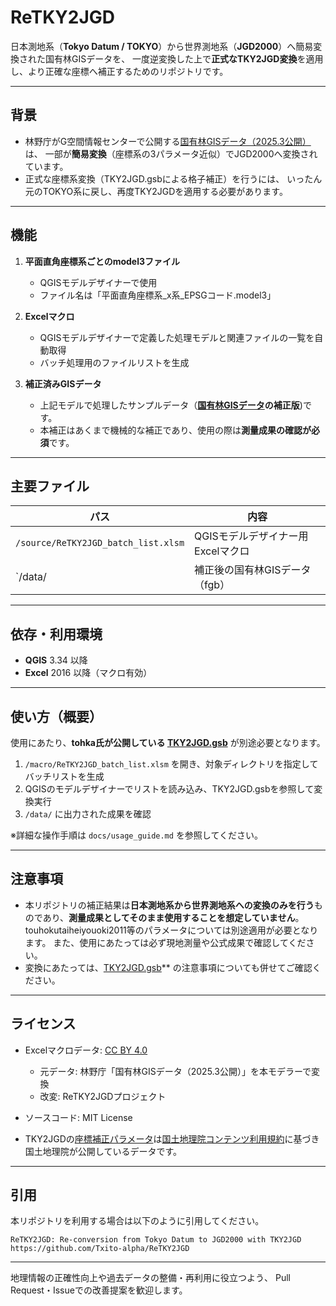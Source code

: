 # ReTKY2JGD

日本測地系（**Tokyo Datum / TOKYO**）から世界測地系（**JGD2000**）へ簡易変換された国有林GISデータを、
一度逆変換した上で**正式なTKY2JGD変換**を適用し、より正確な座標へ補正するためのリポジトリです。

---

## 背景

* 林野庁がG空間情報センターで公開する[国有林GISデータ（2025.3公開）](https://www.geospatial.jp/ckan/dataset/a45)は、
  一部が**簡易変換**（座標系の3パラメータ近似）でJGD2000へ変換されています。
* 正式な座標系変換（TKY2JGD.gsbによる格子補正）を行うには、
  いったん元のTOKYO系に戻し、再度TKY2JGDを適用する必要があります。

---

## 機能

1. **平面直角座標系ごとのmodel3ファイル**

   * QGISモデルデザイナーで使用
   * ファイル名は「平面直角座標系_x系_EPSGコード.model3」
2. **Excelマクロ**

   * QGISモデルデザイナーで定義した処理モデルと関連ファイルの一覧を自動取得
   * バッチ処理用のファイルリストを生成
3. **補正済みGISデータ**

   * 上記モデルで処理したサンプルデータ（**[国有林GISデータ](https://www.geospatial.jp/ckan/dataset/a45)の補正版**)です。
   * 本補正はあくまで機械的な補正であり、使用の際は**測量成果の確認が必須**です。

---

## 主要ファイル

| パス                            | 内容                             |
| ----------------------------- | ------------------------------ |
| `/source/ReTKY2JGD_batch_list.xlsm` | QGISモデルデザイナー用Excelマクロ          |
| `/data/            | 補正後の国有林GISデータ（fgb） |

---

## 依存・利用環境

* **QGIS** 3.34 以降
* **Excel** 2016 以降（マクロ有効）

---

## 使い方（概要）

使用にあたり、**tohka氏が公開している [TKY2JGD.gsb](https://github.com/tohka/JapanGridShift)** が別途必要となります。
1. `/macro/ReTKY2JGD_batch_list.xlsm` を開き、対象ディレクトリを指定してバッチリストを生成
2. QGISのモデルデザイナーでリストを読み込み、TKY2JGD.gsbを参照して変換実行
3. `/data/` に出力された成果を確認

※詳細な操作手順は `docs/usage_guide.md` を参照してください。

---

## 注意事項

* 本リポジトリの補正結果は**日本測地系から世界測地系への変換のみを行う**ものであり、**測量成果としてそのまま使用することを想定していません**。
 touhokutaiheiyouoki2011等のパラメータについては別途適用が必要となります。 また、使用にあたっては必ず現地測量や公式成果で確認してください。
* 変換にあたっては、[TKY2JGD.gsb](https://github.com/tohka/JapanGridShift)** の注意事項についても併せてご確認ください。
  

---

## ライセンス

* Excelマクロデータ: [CC BY 4.0](https://creativecommons.org/licenses/by/4.0/)

  * 元データ: 林野庁「国有林GISデータ（2025.3公開）」を本モデラーで変換
  * 改変: ReTKY2JGDプロジェクト
* ソースコード: MIT License

* TKY2JGDの[座標補正パラメータ](https://www.gsi.go.jp/sokuchikijun/sokuchikijun41012.html#zahyo)は[国土地理院コンテンツ利用規約](https://www.gsi.go.jp/kikakuchousei/kikakuchousei40182.html)に基づき国土地理院が公開しているデータです。


---

## 引用

本リポジトリを利用する場合は以下のように引用してください。

```
ReTKY2JGD: Re-conversion from Tokyo Datum to JGD2000 with TKY2JGD
https://github.com/Txito-alpha/ReTKY2JGD
```

---

地理情報の正確性向上や過去データの整備・再利用に役立つよう、
Pull Request・Issueでの改善提案を歓迎します。
